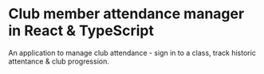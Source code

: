 # Club member attendance manager in React & TypeScript

An application to manage club attendance - sign in to a class, track historic attentance & club progression.
